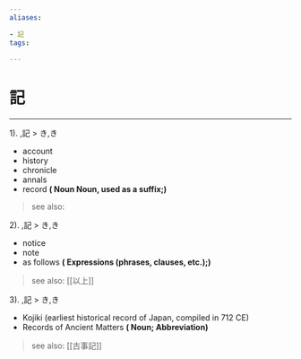 ```yaml
---
aliases:
    
- 記
tags:
    
---
```


# 記
---
1).
,記 > き,き

- account
- history
- chronicle
- annals
- record
**( Noun Noun, used as a suffix;)**
> see also: 
            
2).
,記 > き,き

- notice
- note
- as follows
**( Expressions (phrases, clauses, etc.);)**
> see also:  [[以上]]
            
3).
,記 > き,き

- Kojiki (earliest historical record of Japan, compiled in 712 CE)
- Records of Ancient Matters
**( Noun; Abbreviation)**
> see also:  [[古事記]]
            